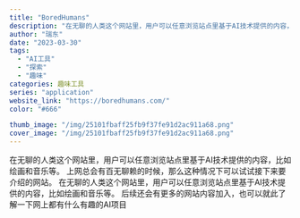 ```yaml
---
title: "BoredHumans"
description: "在无聊的人类这个网站里，用户可以任意浏览站点里基于AI技术提供的内容，比如绘画和音乐等。 上网总会有百无聊赖的时候，那么"
author: "瑞东"
date: "2023-03-30"
tags:
  - "AI工具"
  - "探索"
  - "趣味"
categories: 趣味工具
series: "application"
website_link: "https://boredhumans.com/"
color: "#666"

thumb_image: "/img/25101fbaff25fb9f37fe91d2ac911a68.png"
cover_image: "/img/25101fbaff25fb9f37fe91d2ac911a68.png"
---
```


在无聊的人类这个网站里，用户可以任意浏览站点里基于AI技术提供的内容，比如绘画和音乐等。 上网总会有百无聊赖的时候，那么这种情况下可以试试接下来要介绍的网站。 在无聊的人类这个网站里，用户可以任意浏览站点里基于AI技术提供的内容，比如绘画和音乐等。 后续还会有更多的网站内容加入，也可以就此了解一下网上都有什么有趣的AI项目 